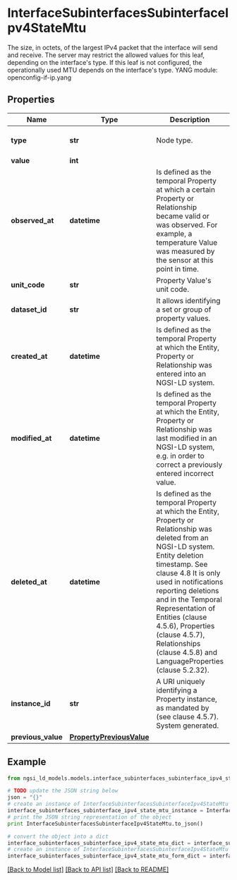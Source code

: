 # InterfaceSubinterfacesSubinterfaceIpv4StateMtu

The size, in octets, of the largest IPv4 packet that the interface will send and receive.  The server may restrict the allowed values for this leaf, depending on the interface's type.  If this leaf is not configured, the operationally used MTU depends on the interface's type.  YANG module: openconfig-if-ip.yang 

## Properties

Name | Type | Description | Notes
------------ | ------------- | ------------- | -------------
**type** | **str** | Node type.  | [optional] [default to 'Property']
**value** | **int** |  | 
**observed_at** | **datetime** | Is defined as the temporal Property at which a certain Property or Relationship became valid or was observed. For example, a temperature Value was measured by the sensor at this point in time.  | [optional] 
**unit_code** | **str** | Property Value&#39;s unit code.  | [optional] 
**dataset_id** | **str** | It allows identifying a set or group of property values.  | [optional] 
**created_at** | **datetime** | Is defined as the temporal Property at which the Entity, Property or Relationship was entered into an NGSI-LD system.  | [optional] [readonly] 
**modified_at** | **datetime** | Is defined as the temporal Property at which the Entity, Property or Relationship was last modified in an NGSI-LD system, e.g. in order to correct a previously entered incorrect value.  | [optional] [readonly] 
**deleted_at** | **datetime** | Is defined as the temporal Property at which the Entity, Property or Relationship was deleted from an NGSI-LD system.  Entity deletion timestamp. See clause 4.8 It is only used in notifications reporting deletions and in the Temporal Representation of Entities (clause 4.5.6), Properties (clause 4.5.7), Relationships (clause 4.5.8) and LanguageProperties (clause 5.2.32).  | [optional] [readonly] 
**instance_id** | **str** | A URI uniquely identifying a Property instance, as mandated by (see clause 4.5.7). System generated.  | [optional] [readonly] 
**previous_value** | [**PropertyPreviousValue**](PropertyPreviousValue.md) |  | [optional] 

## Example

```python
from ngsi_ld_models.models.interface_subinterfaces_subinterface_ipv4_state_mtu import InterfaceSubinterfacesSubinterfaceIpv4StateMtu

# TODO update the JSON string below
json = "{}"
# create an instance of InterfaceSubinterfacesSubinterfaceIpv4StateMtu from a JSON string
interface_subinterfaces_subinterface_ipv4_state_mtu_instance = InterfaceSubinterfacesSubinterfaceIpv4StateMtu.from_json(json)
# print the JSON string representation of the object
print InterfaceSubinterfacesSubinterfaceIpv4StateMtu.to_json()

# convert the object into a dict
interface_subinterfaces_subinterface_ipv4_state_mtu_dict = interface_subinterfaces_subinterface_ipv4_state_mtu_instance.to_dict()
# create an instance of InterfaceSubinterfacesSubinterfaceIpv4StateMtu from a dict
interface_subinterfaces_subinterface_ipv4_state_mtu_form_dict = interface_subinterfaces_subinterface_ipv4_state_mtu.from_dict(interface_subinterfaces_subinterface_ipv4_state_mtu_dict)
```
[[Back to Model list]](../README.md#documentation-for-models) [[Back to API list]](../README.md#documentation-for-api-endpoints) [[Back to README]](../README.md)


